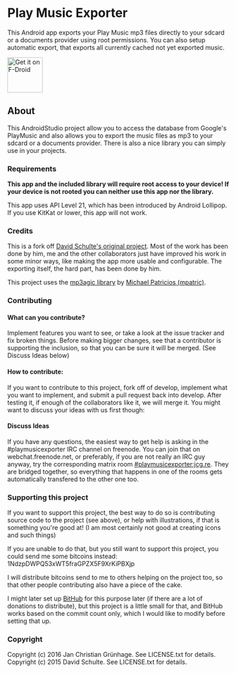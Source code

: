 # Play Music Exporter

This Android app exports your Play Music mp3 files directly to your sdcard
or a documents provider using root permissions.
You can also setup automatic export, that exports all currently cached not yet exported music.

[<img src="https://f-droid.org/badge/get-it-on.png"
      alt="Get it on F-Droid"
      height="80">](https://f-droid.org/app/re.jcg.playmusicexporter)

## About

This AndroidStudio project allow you to access the database from Google's PlayMusic
and also allows you to export the music files as mp3 to your sdcard or a documents provider.
There is also a nice library you can simply use in your projects.

### Requirements

**This app and the included library will require root access to your device!
If your device is not rooted you can neither use this app nor the library.**

This app uses API Level 21, which has been introduced by Android Lollipop. If you use KitKat
or lower, this app will not work.

### Credits

This is a fork off [David Schulte's original project](https://github.com/Arcus92/PlayMusicExporter).
Most of the work has been done by him, me and the other collaborators just have improved his work
in some minor ways, like making the app more usable and configurable. The exporting itself, the hard
part, has been done by him.

This project uses the [mp3agic library](https://github.com/mpatric/mp3agic)
by [Michael Patricios (mpatric)](https://github.com/mpatric).

### Contributing

#### What can you contribute?

Implement features you want to see, or take a look at the issue tracker and fix broken things. Before making bigger changes, see that a contributor is supporting the inclusion, so that you can be sure it will be merged. (See Discuss Ideas below)

#### How to contribute:

If you want to contribute to this project, fork off of develop,
implement what you want to implement, and submit a pull request back into develop.
After testing it, if enough of the collaborators like it, we will merge it.
You might want to discuss your ideas with us first though:

#### Discuss Ideas

If you have any questions, the easiest way to get help is asking in the #playmusicexporter IRC channel on freenode. You can join that on webchat.freenode.net, or preferably, if you are not really an IRC guy anyway, try the corresponding matrix room [#playmusicexporter:jcg.re](https://matrix.to/#/#playmusicexporter:jcg.re). They are bridged together, so everything that happens in one of the rooms gets automatically transfered to the other one too.

### Supporting this project

If you want to support this project, the best way to do so is contributing source code to the project (see above), or help with illustrations, if that is something you're good at! (I am most certainly not good at creating icons and such things)

If you are unable to do that, but you still want to support this project, you could send me some bitcoins instead: 1NdzpDWPQ53xWT5fraGPZX5F9XrKiPBXjp

I will distribute bitcoins send to me to others helping on the project too, so that other people contributing also have a piece of the cake.

I might later set up [BitHub](https://github.com/WhisperSystems/BitHub) for this purpose later (if there are a lot of donations to distribute), but this project is a little small for that, and BitHub works based on the commit count only, which I would like to modify before setting that up.

### Copyright

Copyright (c) 2016 Jan Christian Grünhage. See LICENSE.txt for details.  
Copyright (c) 2015 David Schulte. See LICENSE.txt for details.
